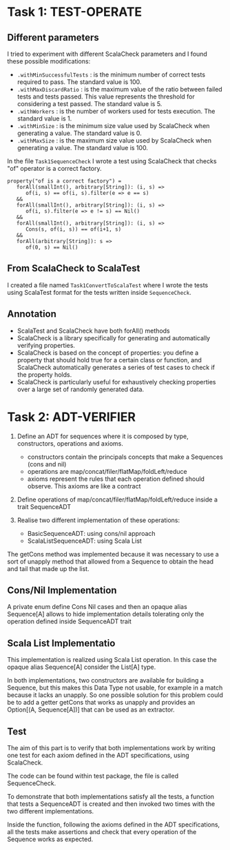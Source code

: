 # Task 1: TEST-OPERATE

## Different parameters

I tried to experiment with different ScalaCheck parameters and I found these possible modifications:
* `.withMinSuccessfulTests` : is the minimum number of correct tests required to pass. The standard value is 100.
* `.withMaxDiscardRatio` : is the maximum value of the ratio between failed tests and tests passed. This value represents the threshold for considering a test passed. The standard value is 5.
* `.withWorkers` : is the number of workers used for tests execution. The standard value is 1.
* `.withMinSize` : is the minimum size value used by ScalaCheck when generating a value. The standard value is 0.
* `.withMaxSize` : is the maximum size value used by ScalaCheck when generating a value. The standard value is 100.


In the file `Task1SequenceCheck` I wrote a test using ScalaCheck that checks "of" operator is a correct factory.
```
property("of is a correct factory") =
   forAll(smallInt(), arbitrary[String]): (i, s) =>
      of(i, s) == of(i, s).filter(e => e == s)
   &&
   forAll(smallInt(), arbitrary[String]): (i, s) =>
      of(i, s).filter(e => e != s) == Nil()
   &&
   forAll(smallInt(), arbitrary[String]): (i, s) =>
      Cons(s, of(i, s)) == of(i+1, s)
   &&
   forAll(arbitrary[String]): s =>
      of(0, s) == Nil()
```
## From ScalaCheck to ScalaTest

I created a file named `Task1ConvertToScalaTest` where I wrote the tests using ScalaTest format for the tests written inside `SequenceCheck`.

## Annotation

* ScalaTest and ScalaCheck have both forAll() methods
* ScalaCheck is a library specifically for generating and automatically verifying properties.
* ScalaCheck is based on the concept of properties: you define a property that should hold true for a certain class or function, and ScalaCheck automatically generates a series of test cases to check if the property holds.
* ScalaCheck is particularly useful for exhaustively checking properties over a large set of randomly generated data.

# Task 2: ADT-VERIFIER

1. Define an ADT for sequences where it is composed by type, constructors, operations and axioms.
   * constructors contain the principals concepts that make a Sequences (cons and nil)
   * operations are map/concat/filer/flatMap/foldLeft/reduce
   * axioms represent the rules that each operation defined should observe. This axioms are like a contract

2. Define operations of map/concat/filer/flatMap/foldLeft/reduce inside a trait SequenceADT
3. Realise two different implementation of these operations:
   * BasicSequenceADT: using cons/nil approach
   * ScalaListSequenceADT: using Scala List

The getCons method was implemented because it was necessary to use a sort of unapply method that allowed from a Sequence to obtain the head and tail that made up the list.

## Cons/Nil Implementation

A private enum define Cons Nil cases and then an opaque alias Sequence[A] allows to hide implementation details tolerating only the operation defined inside SequenceADT trait

## Scala List Implementatio

This implementation is realized using Scala List operation. In this case the opaque alias Sequence[A] consider the List[A] type.


In both implementations, two constructors are available for building a Sequence, but this makes this Data Type not usable, 
for example in a match because it lacks an unapply. 
So one possible solution for this problem could be to add a getter getCons that works as unapply and provides an Option[(A, Sequence[A])] that can be used as an extractor.

## Test

The aim of this part is to verify that both implementations work by writing one test for each axiom defined in the ADT specifications,
using ScalaCheck.

The code can be found within test package, the file is called SequenceCheck.

To demonstrate that both implementations satisfy all the tests,
a function that tests a SequenceADT is created and then invoked two times with the two different implementations.

Inside the function, following the axioms defined in the ADT specifications,
all the tests make assertions and check that every operation of the Sequence works as expected.
